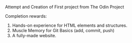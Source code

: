 Attempt and Creation of First project from The Odin Project

Completion rewards:
1. Hands-on experience for HTML elements and structures.
2. Muscle Memory for Git Basics (add, commit, push)
3. A fully-made website.
